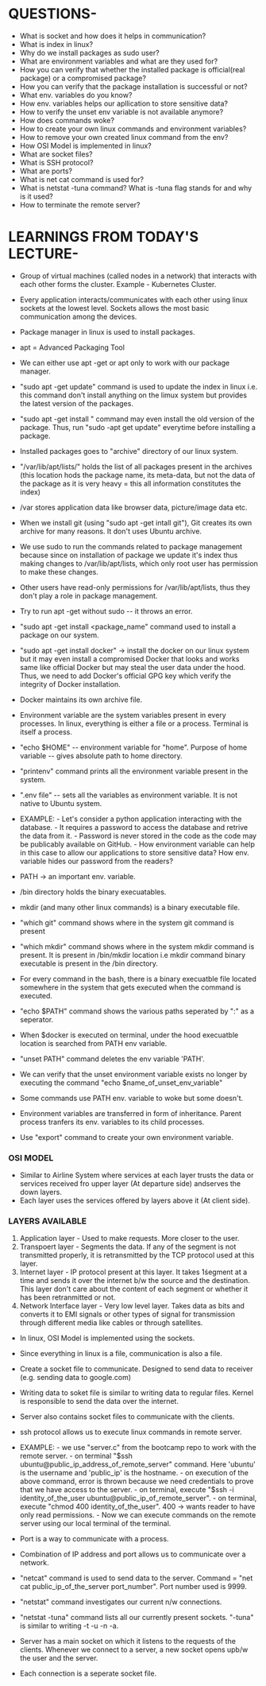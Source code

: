 # QUESTIONS-
- What is socket and how does it helps in communication?
- What is index in linux?
- Why do we install packages as sudo user?
- What are environment variables and what are they used for?
- How you can verify that whether the installed package is official(real package) or a compromised package?
- How you can verify that the package installation is successful or not?
- What env. variables do you know?
- How env. variables helps our apllication to store sensitive data?
- How to verify the unset env variable is not available anymore?
- How does commands woke?
- How to create your own linux commands and environment variables?
- How to remove your own created linux command from the env?
- How OSI Model is implemented in linux?
- What are socket files?
- What is SSH protocol?
- What are ports?
- What is net cat command is used for?
- What is netstat -tuna command? What is -tuna flag stands for and why is it used?
- How to terminate the remote server?

# LEARNINGS FROM TODAY'S LECTURE-
- Group of virtual machines (called nodes in a network) that interacts with each other forms the cluster. Example - Kubernetes Cluster.
- Every application interacts/communicates with each other using linux sockets at the lowest level. Sockets allows the most basic communication among the devices.
- Package manager in linux is used to install packages.
- apt = Advanced Packaging Tool
- We can either use apt -get or apt only to work with our package manager.
- "sudo apt -get update" command is used to update the index in linux i.e. this command don't install anything on the limux system but provides the latest version of the packages.
- "sudo apt -get install <package-name>" command may even install the old version of the package. Thus, run "sudo -apt get update" everytime before installing a package.
- Installed packages goes to "archive" directory of our linux system.
- "/var/lib/apt/lists/" holds the list of all packages present in the archives (this location hods the package name, its meta-data, but not the data of the package as it is very heavy = this all information constitutes the index)
- /var stores application data like browser data, picture/image data etc.

- When we install git (using "sudo apt -get intall git"), Git creates its own archive for many reasons. It don't uses Ubuntu archive.
- We use sudo to run the commands related to package management because since on installation of package we update it's index thus making changes to /var/lib/apt/lists, which only root user has permission to make these changes.
- Other users have read-only permissions for /var/lib/apt/lists, thus they don't play a role in package management.
- Try to run apt -get without sudo -- it throws an error.
- "sudo apt -get install <package_name" command used to install a package on our system.
- "sudo apt -get install docker" -> install the docker on our linux system but it may even install a compromised Docker that looks and works same like official Docker but may steal the user data under the hood. Thus, we need to add Docker's official GPG key which verify the integrity of Docker installation.
- Docker maintains its own archive file.
- Environment variable are the system variables present in every processes. In linux, everything is either a file or a process. Terminal is itself a process.
- "echo $HOME" -- environment variable for "home". Purpose of home variable -- gives absolute path to home directory.
- "printenv" command prints all the environment variable present in the system.
- ".env file" -- sets all the variables as environment variable. It is not native to Ubuntu system.

- EXAMPLE: 
            - Let's consider a python application interacting with the database.
            - It requires a password to access the database and retrive the data from it.
            - Password is never stored in the code as the code may be publicably available on GitHub.
            - How environment variable can help in this case to allow our applications to store sensitive data? How env. variable hides our password from the readers?
            
 - PATH -> an important env. variable.
 - /bin directory holds the binary execuatables.
 - mkdir (and many other linux commands) is a binary executable file.
 - "which git" command shows where in the system git command is present
 - "which mkdir" command shows where in the system mkdir command is present. It is present in /bin/mkdir location i.e mkdir command binary executable is present in the /bin directory.
 - For every command in the bash, there is a binary execuatble file located somewhere in the system that gets executed when the command is executed.
 - "echo $PATH" command shows the various paths seperated by ":" as a seperator.
 - When $docker is executed on terminal, under the hood execuatble location is searched from PATH env variable.
 -  "unset PATH" command deletes the env variable 'PATH'.
 - We can verify that the unset environment variable exists no longer by executing the command "echo $name_of_unset_env_variable"
 - Some commands use PATH env. variable to woke but some doesn't.
 - Environment variables are transferred in form of inheritance. Parent process tranfers its env. variables to its child processes.
 - Use "export" command to create your own environment variable.

### OSI MODEL
 - Similar to Airline System where services at each layer trusts the data or services received fro  upper layer (At departure side) andserves the down layers.
 - Each layer uses the services offered by layers above it (At client side).
 
### LAYERS AVAILABLE
  1. Application layer - Used to make requests. More closer to the user.
  2. Transpoert layer - Segments the data. If any of the segment is not transmitted  properly, it is retransmitted by the TCP protocol used at this layer.
  3. Internet layer - IP protocol present at this layer. It takes 1śegment at a time and sends it over the internet b/w the source and the destination. This layer don't care about the content of each segment or whether it has been retranmitted or not.
  4. Network Interface layer - Very low level layer. Takes data as bits and converts it to EMI signals or other types of signal for transmission through different media like cables or through satellites.
  
  
  - In linux, OSI Model is implemented using the sockets.
  - Since everything in linux is a file, communication is also a file.
  - Create a socket file  to communicate. Designed to send data to receiver (e.g. sending data to google.com)
  - Writing data to soket file is similar to writing data to regular files. Kernel is responsible to send the data over the internet.
  - Server also contains socket files to communicate with the clients.
  - ssh protocol allows us to execute linux commands in remote server.
  
  
  - EXAMPLE:
            - we use "server.c" from the bootcamp repo to work with the remote server.
            - on terminal "$ssh ubuntu@public_ip_address_of_remote_server" command. Here 'ubuntu' is the username and 'public_ip' is the hostname.
            - on execution of the above command, error is thrown because we need credentials to prove that we have access to the server.
            - on terminal, execute "$ssh -i identity_of_the_user ubuntu@public_ip_of_remote_server".
            - on terminal, execute "chmod 400 identity_of_the_user". 400 -> wants reader to have only read permissions.
            - Now we can execute commands on the remote server using our local terminal of the terminal.
            
   - Port is a way to communicate with a process.
   - Combination of IP address and port allows us to communicate over a network.
   - "netcat" command is used to send data to the server. Command = "net cat public_ip_of_the_server port_number". Port number used is 9999.
   - "netstat" command investigates our current n/w connections.
   - "netstat -tuna" command lists all our currently present sockets. "-tuna" is similar to writing -t -u -n -a.
   - Server has a main socket on which it listens to the requests of the clients. Whenever we connect to a server, a new socket opens upb/w the user and the server.
   - Each connection is a seperate socket file.
  
  
  
 
 
            
